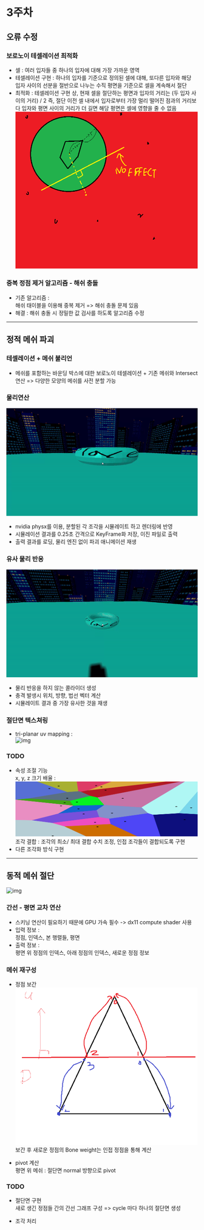 # 3주차

## 오류 수정

### 보로노이 테셀레이션 최적화  
- 셀 :
  여러 입자들 중 하나의 입자에 대해 가장 가까운 영역  
- 테셀레이션 구현 :
  하나의 입자를 기준으로 정의된 셀에 대해, 또다른 입자와 해당 입자 사이의 선분을 절반으로 나누는 수직 평면을 기준으로 셀을 계속해서 절단  
- 최적화 : 
  테셀레이션 구현 상, 현재 셀을 절단하는 평면과 입자의 거리는 (두 입자 사이의 거리) / 2
  즉, 절단 이전 셀 내에서 입자로부터 가장 멀리 떨어진 점과의 거리보다 입자와 평면 사이의 거리가 더 길면 해당 평면은 셀에 영향을 줄 수 없음  
  ![img](http://github.com/sturdyChair/asset/blob/main/opt.png)
  
### 중복 정점 제거 알고리즘 - 해쉬 충돌
- 기존 알고리즘 :  
  해쉬 태이블을 이용해 중복 제거 => 해쉬 충돌 문제 있음
- 해결 :
  해쉬 충돌 시 정밀한 값 검사를 하도록 알고리즘 수정


---

## 정적 메쉬 파괴  

### 테셀레이션 + 메쉬 불리언
- 메쉬를 포함하는 바운딩 박스에 대한 보로노이 테셀레이션 + 기존 메쉬와 Intersect 연산 => 다양한 모양의 메쉬를 사전 분할 가능

### 물리연산  
  ![img](https://github.com/sturdyChair/asset/blob/main/dynamic_destroy-ezgif.com-video-to-gif-converter.gif)  
- nvidia physx를 이용, 분할된 각 조각을 시뮬레이트 하고 렌더링에 반영  
- 시뮬레이션 결과를 0.25초 간격으로 KeyFrame화 저장, 이진 파일로 출력  
- 출력 결과를 로딩, 물리 엔진 없이 파괴 애니메이션 재생

### 유사 물리 반응
  ![img](https://github.com/sturdyChair/asset/blob/main/Simul_destroy-ezgif.com-video-to-gif-converter.gif)  
- 물리 반응을 하지 않는 콜라이더 생성
- 충격 발생시 위치, 방향, 법선 벡터 계산  
- 시뮬레이트 결과 중 가장 유사한 것을 재생

### 절단면 텍스쳐링
- tri-planar uv mapping :  
  ![img](https://blog.kakaocdn.net/dn/EC6VO/btrQlIg1eRT/4LGlhQf1DrKUKYiH1tHwL0/img.jpg)
  
### TODO
- 속성 조절 기능  
  x, y, z 크기 배율 :
  ![img](https://github.com/sturdyChair/asset/blob/main/Euclidean_Voronoi_diagram_Long.png)  
  조각 결합 : 조각의 최소/ 최대 결합 수치 조정, 인접 조각들이 결합되도록 구현  
- 다른 조각화 방식 구현  

---

## 동적 메쉬 절단
![img](https://github.com/sturdyChair/asset/blob/main/Blademode-ezgif.com-video-to-gif-converter.gif)


### 간선 - 평면 교차 연산  
- 스키닝 연산이 필요하기 때문에 GPU 가속 필수 -> dx11 compute shader 사용
- 입력 정보 :  
  정점, 인덱스, 본 행렬들, 평면
- 출력 정보 :  
  평면 위 정점의 인덱스, 아래 정점의 인덱스, 새로운 정점 정보

### 메쉬 재구성
- 정점 보간
  ![img](https://github.com/sturdyChair/asset/blob/main/lerpVert.png)  
  보간 후 새로운 정점의 Bone weight는 인접 정점을 통해 계산

- pivot 계산  
  평면 위 메쉬 : 절단면 normal 방향으로 pivot

### TODO
- 절단면 구현  
  새로 생긴 정점들 간의 간선 그래프 구성 => cycle 마다 하나의 절단면 생성
  
- 조각 처리





